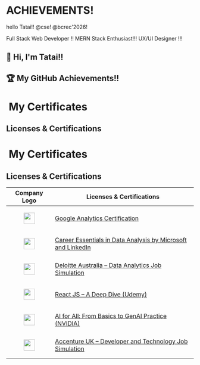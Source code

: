 # ACHIEVEMENTS!
hello Tatai!!
@cse!
@bcrec'2026!
<!DOCTYPE html>

Full Stack Web Developer !!
MERN Stack Enthusiast!!!
UX/UI Designer !!!

## 👋 Hi, I'm Tatai!!

## 🏆 My GitHub Achievements!!
# ​ My Certificates

##  Licenses & Certifications

#  ​ My Certificates

##  Licenses & Certifications

| Company Logo | Licenses & Certifications |
|:------------:|----------------------------|
| <p align="center"><a href="https://skillshop.credential.net/d90c6566-2c02-4db9-89ec-6bbacf0a90e3#acc.wXGBbzWU" target="_blank"><img src="https://www.gstatic.com/analytics-suite/header/suite/v2/ic_analytics.svg" width="30"/></a></p> | [Google Analytics Certification](https://skillshop.credential.net/d90c6566-2c02-4db9-89ec-6bbacf0a90e3#acc.wXGBbzWU) |
| <p align="center"><a href="https://www.linkedin.com/learning/certificates/b6bc7bc31c51bfd6755c2a374ceb97f1d14efc514c1347eac418c66243fa7597" target="_blank"><img src="https://upload.wikimedia.org/wikipedia/commons/4/44/Microsoft_logo.svg" width="30"/></a></p> | [Career Essentials in Data Analysis by Microsoft and LinkedIn](https://www.linkedin.com/learning/certificates/b6bc7bc31c51bfd6755c2a374ceb97f1d14efc514c1347eac418c66243fa7597) |
| <p align="center"><a href="https://forage-uploads-prod.s3.amazonaws.com/completion-certificates/9PBTqmSxAf6zZTseP/io9DzWKe3PTsiS6GG_9PBTqmSxAf6zZTseP_Mq3C4QoLmoxPjpEwJ_1754939755746_completion_certificate.pdf" target="_blank"><img src="https://upload.wikimedia.org/wikipedia/commons/2/2b/DeloitteNewSmall.png" width="30"/></a></p> | [Deloitte Australia – Data Analytics Job Simulation](https://forage-uploads-prod.s3.amazonaws.com/completion-certificates/9PBTqmSxAf6zZTseP/io9DzWKe3PTsiS6GG_9PBTqmSxAf6zZTseP_Mq3C4QoLmoxPjpEwJ_1754939755746_completion_certificate.pdf) |
| <p align="center"><a href="https://www.udemy.com/certificate/UC-af8e1c66-b80c-4fe7-9ea9-0808bbeba238/" target="_blank"><img src="https://www.langoly.com/wp-content/uploads/2022/09/udemy-logo.png" width="30"/></a></p> | [React JS – A Deep Dive (Udemy)](https://www.udemy.com/certificate/UC-af8e1c66-b80c-4fe7-9ea9-0808bbeba238/) |
| <p align="center"><a href="https://academy.nvidia.com/mod/certificate/view.php?id=18980&action=get" target="_blank"><img src="https://www.nvidia.com/content/dam/en-zz/Solutions/about-nvidia/logo-and-brand/01-nvidia-logo-vert-500x200-2c50-p@2x.png" width="30"/></a></p> | [AI for All: From Basics to GenAI Practice (NVIDIA)](https://academy.nvidia.com/mod/certificate/view.php?id=18980&action=get) |
| <p align="center"><a href="https://forage-uploads-prod.s3.amazonaws.com/completion-certificates/ovyvuqqNRQKBjNxbj/3xnZEj9kfpoQKW885_ovyvuqqNRQKBjNxbj_Mq3C4QoLmoxPjpEwJ_1755019606970_completion_certificate.pdf" target="_blank"><img src="https://cdn-assets.theforage.com/images/forage-schema-logo.png" width="30"/></a></p> | [Accenture UK – Developer and Technology Job Simulation](https://forage-uploads-prod.s3.amazonaws.com/completion-certificates/ovyvuqqNRQKBjNxbj/3xnZEj9kfpoQKW885_ovyvuqqNRQKBjNxbj_Mq3C4QoLmoxPjpEwJ_1755019606970_completion_certificate.pdf) |

